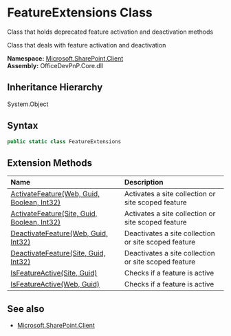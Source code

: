 # FeatureExtensions Class
 Class that holds deprecated feature activation and deactivation methods 

 Class that deals with feature activation and deactivation   

**Namespace:** [Microsoft.SharePoint.Client](Microsoft.SharePoint.Client.md)  
**Assembly:** OfficeDevPnP.Core.dll  
## Inheritance Hierarchy
System.Object  
## Syntax
```C#
public static class FeatureExtensions
```
## Extension Methods
|**Name**|**Description**|
|:-----|:-----|
| [ActivateFeature(Web, Guid, Boolean, Int32)](Microsoft.SharePoint.Client.FeatureExtensions.f271be19.md) | Activates a site collection or site scoped feature
| [ActivateFeature(Site, Guid, Boolean, Int32)](Microsoft.SharePoint.Client.FeatureExtensions.effd1d56.md) | Activates a site collection or site scoped feature
| [DeactivateFeature(Web, Guid, Int32)](Microsoft.SharePoint.Client.FeatureExtensions.6458f3d3.md) | Deactivates a site collection or site scoped feature
| [DeactivateFeature(Site, Guid, Int32)](Microsoft.SharePoint.Client.FeatureExtensions.7920b763.md) | Deactivates a site collection or site scoped feature
| [IsFeatureActive(Site, Guid)](Microsoft.SharePoint.Client.FeatureExtensions.cc2efbd1.md) | Checks if a feature is active
| [IsFeatureActive(Web, Guid)](Microsoft.SharePoint.Client.FeatureExtensions.f83ba9cd.md) | Checks if a feature is active
## See also
- [Microsoft.SharePoint.Client](Microsoft.SharePoint.Client.md)
